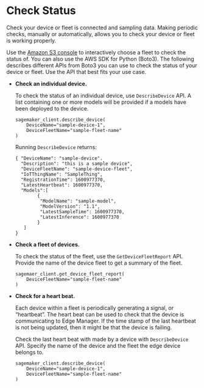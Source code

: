 # Check Status<a name="edge-device-fleet-check-status"></a>

Check your device or fleet is connected and sampling data\. Making periodic checks, manually or automatically, allows you to check your device or fleet is working properly\.

Use the [Amazon S3 console](https://console.aws.amazon.com/s3/) to interactively choose a fleet to check the status of\. You can also use the AWS SDK for Python \(Boto3\)\. The following describes different APIs from Boto3 you can use to check the status of your device or fleet\. Use the API that best fits your use case\.
+ **Check an individual device\.**

  To check the status of an individual device, use `DescribeDevice` API\. A list containing one or more models will be provided if a models have been deployed to the device\.

  ```
  sagemaker_client.describe_device(
      DeviceName="sample-device-1",
      DeviceFleetName="sample-fleet-name"
  )
  ```

  Running `DescribeDevice` returns:

  ```
  { "DeviceName": "sample-device".
    "Description": "this is a sample device",
    "DeviceFleetName": "sample-device-fleet",
    "IoTThingName": "SampleThing",
    "RegistrationTime": 1600977370,
    "LatestHeartbeat": 1600977370,
    "Models":[
          {
           "ModelName": "sample-model", 
           "ModelVersion": "1.1",
           "LatestSampleTime": 1600977370,
           "LatestInference": 1600977370 
          }
     ]
  }
  ```
+ **Check a fleet of devices\.**

  To check the status of the fleet, use the `GetDeviceFleetReport` API\. Provide the name of the device fleet to get a summary of the fleet\.

  ```
  sagemaer_client.get_device_fleet_report(
      DeviceFleetName="sample-fleet-name"
  )
  ```
+ **Check for a heart beat\.**

  Each device within a fleet is periodically generating a signal, or “heartbeat”\. The heart beat can be used to check that the device is communicating to Edge Manager\. If the time stamp of the last heartbeat is not being updated, then it might be that the device is failing\.

  Check the last heart beat with made by a device with `DescribeDevice` API\. Specify the name of the device and the fleet the edge device belongs to\.

  ```
  sagemaker_client.describe_device(
      DeviceName="sample-device-1",
      DeviceFleetName="sample-fleet-name"
  )
  ```